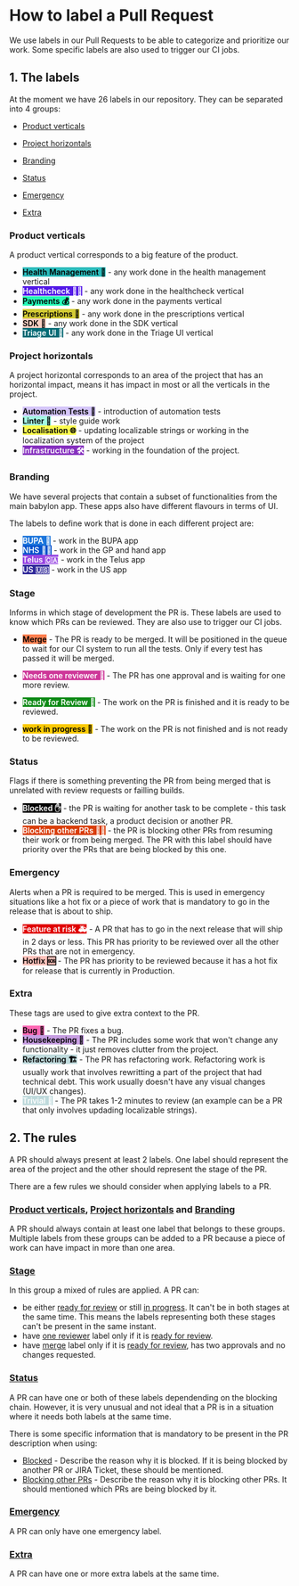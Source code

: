 # How to label a Pull Request


We use labels in our Pull Requests to be able to categorize and prioritize our work. Some specific labels are also used to trigger our CI jobs.


## 1. The labels

At the moment we have 26 labels in our repository. They can be separated into 4 groups:

- [Product verticals](#product-verticals)

- [Project horizontals](#project-horizontals)

- [Branding](#branding)

- [Status](#status)

- [Emergency](#emergency)

- [Extra](#extra)


### <a name="product-verticals"></a>Product verticals
A product vertical corresponds to a big feature of the product. 

- <span style="background-color:#2BBBBB; color:black; font-weight:600">Health Management 🍄</span> - any work done in the health management vertical
- <span style="background-color:#5319e7; color:white; font-weight:600">Healthcheck 👩‍⚕️</span> - any work done in the healthcheck vertical
- <span style="background-color:#25fcb8; color:black; font-weight:600">Payments 💰</span> - any work done in the payments vertical
- <span style="background-color:#d3cb34; color:black; font-weight:600">Prescriptions 💊</span> - any work done in the prescriptions vertical
- <span style="background-color:#f9d0c4; color:black; font-weight:600">SDK 💸</span> - any work done in the SDK vertical
- <span style="background-color:#006b75; color:white; font-weight:600">Triage UI 🏥</span> - any work done in the Triage UI vertical


### <a name="project-horizontals"></a>Project horizontals
A project horizontal corresponds to an area of the project that has an horizontal impact, means it has impact in most or all the verticals in the project.

- <span style="background-color:#d4c5f9; color:black; font-weight:600">Automation Tests 🤖</span> - introduction of automation tests
- <span style="background-color:#a3f7e2; color:black; font-weight:600">Linter 🧹</span> - style guide work
- <span style="background-color:#fcfc50; color:black; font-weight:600">Localisation 🌐</span> - updating localizable strings or working in the localization system of the project
- <span style="background-color:#8631bf; color:white; font-weight:600">Infrastructure 🛠</span> - working in the foundation of the project.


### <a name="branding"></a>Branding
We have several projects that contain a subset of functionalities from the main babylon app. These apps also have different flavours in terms of UI. 

The labels to define work that is done in each different project are:

- <span style="background-color:#1d76db; color:white; font-weight:600">BUPA 🤕</span> - work in the BUPA app
- <span style="background-color:#0052cc; color:white; font-weight:600">NHS 👩‍⚕️</span> - work in the GP and hand app
- <span style="background-color:#9746e2; color:white; font-weight:600">Telus 🇨🇦</span> - work in the Telus app
- <span style="background-color:#2f2799; color:white; font-weight:600">US :us:</span> - work in the US app

### <a name="stage"></a>Stage
Informs in which stage of development the PR is. These labels are used to know which PRs can be reviewed. They are also use to trigger our CI jobs.

- <a name="merge"></a><span style="background-color:#FF7F50; color:black; font-weight:600">Merge</span> - The PR is ready to be merged. It will be positioned in the queue to wait for our CI system to run all the tests. Only if every test has passed it will be merged.

- <a name="needs_reviewer"></a><span style="background-color:#ce3799; color:white; font-weight:600">Needs one reviewer 🙏</span> - The PR has one approval and is waiting for one more review.
- <a name="ready_review"></a><span style="background-color:#0e8a16; color:white; font-weight:600">Ready for Review 🚀</span> - The work on the PR is finished and it is ready to be reviewed.
- <a name="in_progress"></a><span style="background-color:#fbca04; color:black; font-weight:600">work in progress 🚧</span> - The work on the PR is not finished and is not ready to be reviewed.

### <a name="status"></a>Status
Flags if there is something preventing the PR from being merged that is unrelated with review requests or failling builds.

- <a name="blocked"></a><span style="background-color:#000000; color:white; font-weight:600">Blocked ✋</span> - the PR is waiting for another task to be complete - this task can be a backend task, a product decision or another PR.
- <a name="blocking"></a><span style="background-color:#d93f0b; color:white; font-weight:600">Blocking other PRs 🙅‍♀️</span> - the PR is blocking other PRs from resuming their work or from being merged. The PR with this label should have priority over the PRs that are being blocked by this one.


### <a name="emergency"></a>Emergency
Alerts when a PR is required to be merged. This is used in emergency situations like a hot fix or a piece of work that is mandatory to go in the release that is about to ship.

- <span style="background-color:#e00000; color:white; font-weight:600">Feature at risk 🚑</span> - A PR that has to go in the next release that will ship in 2 days or less. This PR has priority to be reviewed over all the other PRs that are not in emergency.
- <span style="background-color:#fcc1ba; color:black; font-weight:600">Hotfix 🆘</span> - The PR has priority to be reviewed because it has a hot fix for release that is currently in Production.


### <a name="extra"></a>Extra
These tags are used to give extra context to the PR.

- <span style="background-color:#ff69b4; color:black; font-weight:600">Bug 🐛</span> - The PR fixes a bug.
- <span style="background-color:#c79ee2; color:black; font-weight:600">Housekeeping 🏡</span> - The PR includes some work that won't change any functionality - it just removes clutter from the project.
- <span style="background-color:#bfdadc; color:black; font-weight:600">Refactoring 🏗️</span> - The PR has refactoring work. Refactoring work is usually work that involves rewritting a part of the project that had technical debt. This work usually doesn't have any visual changes (UI/UX changes).
- <span style="background-color:#bfdadc; color:white; font-weight:600">Trivial 👶</span> - The PR takes 1-2 minutes to review (an example can be a PR that only involves updading localizable strings).




## 2. The rules

A PR should always present at least 2 labels. One label should represent the area of the project and the other should represent the stage of the PR.

There are a few rules we should consider when applying labels to a PR.


### [**Product verticals**](#product-verticals), [**Project horizontals**](#project-horizontals) and [**Branding**](#branding)

A PR should always contain at least one label that belongs to these groups. Multiple labels from these groups can be added to a PR because a piece of work can have impact in more than one area.


### [**Stage**](#stage)

In this group a mixed of rules are applied. 
A PR can:

- be either [ready for review](#ready_review) or still [in progress](#in_progress). It can't be in both stages at the same time. This means the labels representing both these stages can't be present in the same instant.
- have [one reviewer](#needs_reviewer) label only if it is [ready for review](#ready_review).
- have [merge](#merge) label only if it is [ready for review](#ready_review), has two approvals and no changes requested.


### [**Status**](#status)

A PR can have one or both of these labels dependending on the blocking chain. However, it is very unusual and not ideal that a PR is in a situation where it needs both labels at the same time.

There is some specific information that is mandatory to be present in the PR description when using:

- [Blocked](#blocked) - Describe the reason why it is blocked. If it is being blocked by another PR or JIRA Ticket, these should be mentioned.
- [Blocking other PRs](#blocking) - Describe the reason why it is blocking other PRs. It should mentioned which PRs are being blocked by it.


### [**Emergency**](#emergency)

A PR can only have one emergency label.

### [**Extra**](#extra)

A PR can have one or more extra labels at the same time.


